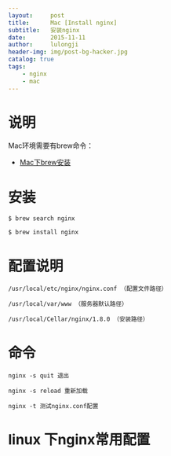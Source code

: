 ```yaml
---
layout:     post
title:      Mac [Install nginx]
subtitle:   安装nginx
date:       2015-11-11
author:     lulongji
header-img: img/post-bg-hacker.jpg
catalog: true
tags:
    - nginx
    - mac
---
```


# 说明
Mac环境需要有brew命令：
- [Mac下brew安装](http://blog.lulongji.cn/2015/11/11/Mac%E4%B8%8Bbrew-%E5%AE%89%E8%A3%85/)

# 安装
    $ brew search nginx

    $ brew install nginx


# 配置说明
    /usr/local/etc/nginx/nginx.conf （配置文件路径）

    /usr/local/var/www （服务器默认路径）

    /usr/local/Cellar/nginx/1.8.0 （安装路径）

# 命令
    nginx -s quit 退出

    nginx -s reload 重新加载

    nginx -t 测试nginx.conf配置


# linux 下nginx常用配置


